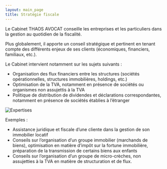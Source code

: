 ```yaml
---
layout: main_page
title: Stratégie fiscale
---
```

<div class="row text-justify">
    <div class="col-md-3"></div>
    <div class="col-md-6 p-4">
        <p>Le Cabinet THAOS AVOCAT conseille les entreprises et les particuliers dans la gestion au quotidien de la fiscalité.</p>
        <p>Plus globalement, il apporte un conseil stratégique et pertinent en tenant compte des différents enjeux de ses clients (économiques, financiers, familiaux, etc.). </p>
        <p>Le Cabinet intervient notamment sur les sujets suivants :</p>
        <ul>
            <li>Organisation des flux financiers entre les structures (sociétés opérationnelles, structures immobilières, holdings, etc.)</li>
            <li>Optimisation de la TVA, notamment en présence de sociétés ou organismes non assujettis à la TVA</li>
            <li>Politique de distribution de dividendes et déclarations correspondantes, notamment en présence de sociétés établies à l’étranger</li>
        </ul>
    </div>
    <div class="col-md-3"></div>
    <div class="col-md-3"></div>
    <div class="col-md-6 p-0">
        <img src="{{ site.baseurl }}/images/expertises/maarten-van-den-heuvel-_pc8aMbI9UQ-unsplash.jpg" alt="Expertises" class="content-picture">
    </div>
    <div class="col-md-3"></div>
    <div class="row dark">
        <div class="col-md-3"></div>
        <div class="col-md-6 p-4 dark">
            <p>Exemples :</p>
            <ul>
                <li>Assistance juridique et fiscale d’une cliente dans la gestion de son immobilier locatif</li>
                <li>Conseils sur l’organisation d’un groupe immobilier (marchands de biens), optimisation en matière d’impôt sur la fortune immobilière, préparation de la transmission de certains biens aux enfants</li>
                <li>Conseils sur l’organisation d’un groupe de micro-crèches, non assujetties à la TVA en matière de structuration et de flux.</li> 
            </ul>
        </div>
        <div class="col-md-3"></div>
    </div>
</div>